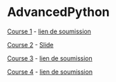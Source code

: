 # AdvancedPython


[Course 1](C1) -  [lien de soumission](https://forms.gle/VfzeJam9J4iWkVTK7)

[Course 2](C2) - [Slide](https://docs.google.com/presentation/d/1VdPrg505wya1X8ZBhglZYMSobXggRvFPd7oHKd6p5-E/edit?usp=sharing)

[Course 3](C3) -  [lien de soumission](https://forms.gle/Ba9yZdxayHvG7Eai9)

[Course 4](C4) - [lien de soumission](https://forms.gle/4gcUuH2Z89t1Dmoc7)

